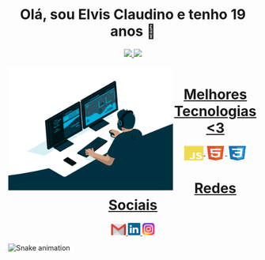 <h1 align="center">Olá, sou Elvis Claudino e tenho 19 anos 👋</h1>
<div align="center">
  <a href="https://github.com/elvisclaudino">
  <img height="180em" src="https://github-readme-stats.vercel.app/api?username=elvisclaudino&show_icons=true&theme=dark&include_all_commits=true&count_private=true"/>
  <img height="180em" src="https://github-readme-stats.vercel.app/api/top-langs/?username=elvisclaudino&layout=compact&langs_count=7&theme=dark"/>
</div>

<div  align="center"> 
  <div style="display: inline_block"><br>
    <img align="left" height="250" alt="coding-time" src="code.gif">
    <h1 align="center">Melhores Tecnologias <3</h1>
    <img align="center" height="30" width="40" alt="js-icon"  src="https://raw.githubusercontent.com/devicons/devicon/master/icons/javascript/javascript-plain.svg">
    <img align="center" height="30" width="40" alt="html-icon" src="https://raw.githubusercontent.com/devicons/devicon/master/icons/html5/html5-original.svg">
    <img align="center" height="30" width="40" alt="css-icon" src="https://raw.githubusercontent.com/devicons/devicon/master/icons/css3/css3-original.svg">
   </div>
  
  <h1 align="center">Redes Sociais</h1>
    <a href = "mailto: elvisclaudino6@gmail.com" target="_blank">
      <img width="30" src="gmail.svg">
    </a>
    <a href = "https://www.linkedin.com/in/elvis-claudino/" target="_blank">
      <img width="25" src="linkedin.svg">
    </a>
    <a href = "https://www.instagram.com/claudino_elvis/" target="_blank">
      <img width="25" src="instagram.png">
    </a>
</div>

![Snake animation](https://github.com/LuigiGF/LuigiGF/blob/output/github-contribution-grid-snake.svg)
